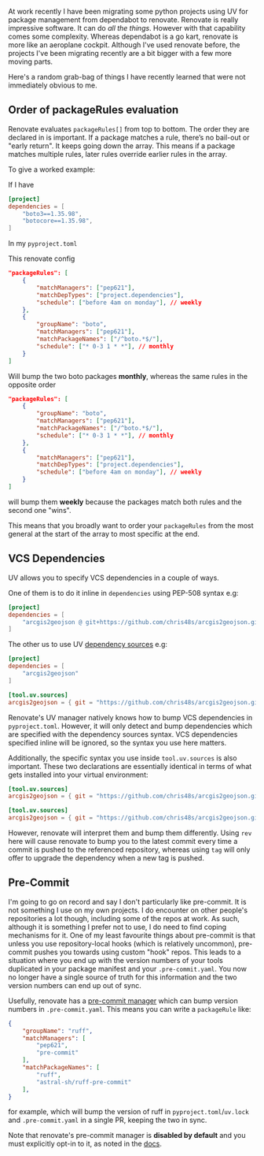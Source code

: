 <!--
.. title: Three lessons from moving to Renovate
.. slug: moto-lambda-logs
.. date: 2025-01-19 00:00:00
.. tags: python,dependencies
.. category: 
.. link: 
.. description: 
.. type: text
-->

At work recently I have been migrating some python projects using UV for package management from dependabot to renovate. Renovate is really impressive software. It can do _all the things_. However with that capability comes some complexity. Whereas dependabot is a go kart, renovate is more like an aeroplane cockpit. Although I've used renovate before, the projects I've been migrating recently are a bit bigger with a few more moving parts.

Here's a random grab-bag of things I have recently learned that were not immediately obvious to me.

## Order of packageRules evaluation

Renovate evaluates `packageRules[]` from top to bottom. The order they are declared in is important. If a package matches a rule, there’s no bail-out or "early return". It keeps going down the array. This means if a package matches multiple rules, later rules override earlier rules in the array.

To give a worked example:

If I have

```toml
[project]
dependencies = [
    "boto3==1.35.98",
    "botocore==1.35.98",
]
```

In my `pyproject.toml`

This renovate config

```json
"packageRules": [
    {
        "matchManagers": ["pep621"],
        "matchDepTypes": ["project.dependencies"],
        "schedule": ["before 4am on monday"], // weekly
    },
    {
        "groupName": "boto",
        "matchManagers": ["pep621"],
        "matchPackageNames": ["/^boto.*$/"],
        "schedule": ["* 0-3 1 * *"], // monthly
    }
]
```

Will bump the two boto packages **monthly**, whereas the same rules in the opposite order

```json
"packageRules": [
    {
        "groupName": "boto",
        "matchManagers": ["pep621"],
        "matchPackageNames": ["/^boto.*$/"],
        "schedule": ["* 0-3 1 * *"], // monthly
    },
    {
        "matchManagers": ["pep621"],
        "matchDepTypes": ["project.dependencies"],
        "schedule": ["before 4am on monday"], // weekly
    }
]
```

will bump them **weekly** because the packages match both rules and the second one "wins".

This means that you broadly want to order your `packageRules` from the most general at the start of the array to most specific at the end.

## VCS Dependencies

UV allows you to specify VCS dependencies in a couple of ways.

One of them is to do it inline in `dependencies` using PEP-508 syntax e.g:

```toml
[project]
dependencies = [
    "arcgis2geojson @ git+https://github.com/chris48s/arcgis2geojson.git@3.0.3"
]
```

The other us to use UV [dependency sources](https://docs.astral.sh/uv/concepts/projects/dependencies/#dependency-sources) e.g:

```toml
[project]
dependencies = [
    "arcgis2geojson"
]

[tool.uv.sources]
arcgis2geojson = { git = "https://github.com/chris48s/arcgis2geojson.git", tag = "3.0.3" }
```

Renovate's UV manager natively knows how to bump VCS dependencies in `pyproject.toml`. However, it will only detect and bump dependencies which are specified with the dependency sources syntax. VCS dependencies specified inline will be ignored, so the syntax you use here matters.

Additionally, the specific syntax you use inside `tool.uv.sources` is also important. These two declarations are essentially identical in terms of what gets installed into your virtual environment:

```toml
[tool.uv.sources]
arcgis2geojson = { git = "https://github.com/chris48s/arcgis2geojson.git", rev = "3.0.3" }
```

```toml
[tool.uv.sources]
arcgis2geojson = { git = "https://github.com/chris48s/arcgis2geojson.git", tag = "3.0.3" }
```

However, renovate will interpret them and bump them differently. Using `rev` here will cause renovate to bump you to the latest commit every time a commit is pushed to the referenced repository, whereas using `tag` will only offer to upgrade the dependency when a new tag is pushed.

## Pre-Commit

I'm going to go on record and say I don't particularly like pre-commit. It is not something I use on my own projects. I do encounter on other people's repositories a lot though, including some of the repos at work. As such, although it is something I prefer not to use, I do need to find coping mechanisms for it. One of my least favourite things about pre-commit is that unless you use repository-local hooks (which is relatively uncommon), pre-commit pushes you towards using custom "hook" repos. This leads to a situation where you end up with the version numbers of your tools duplicated in your package manifest and your `.pre-commit.yaml`. You now no longer have a single source of truth for this information and the two version numbers can end up out of sync.

Usefully, renovate has a [pre-commit manager](https://docs.renovatebot.com/modules/manager/pre-commit/) which can bump version numbers in `.pre-commit.yaml`. This means you can write a `packageRule` like:

```json
{
    "groupName": "ruff",
    "matchManagers": [
        "pep621",
        "pre-commit"
    ],
    "matchPackageNames": [
        "ruff",
        "astral-sh/ruff-pre-commit"
    ],
}
```

for example, which will bump the version of ruff in `pyproject.toml`/`uv.lock` and `.pre-commit.yaml` in a single PR, keeping the two in sync.

Note that renovate's pre-commit manager is **disabled by default** and you must explicitly opt-in to it, as noted in the [docs](https://docs.renovatebot.com/modules/manager/pre-commit/#enabling).
